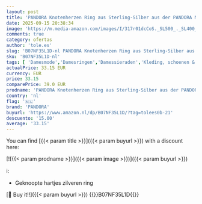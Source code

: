 ```yaml
---
layout: post
title: 'PANDORA Knotenherzen Ring aus Sterling-Silber aus der PANDORA Moments Kollektion  Größe: 54  198018-54'
date: 2025-09-15 20:38:34
image: 'https://m.media-amazon.com/images/I/317r01dcCoS._SL500_._SL400_.jpg'
comments: true
category: ofertas
author: 'tole.es'
slug: 'B07NF35L1D-nl PANDORA Knotenherzen Ring aus Sterling-Silber aus der...'
sku: 'B07NF35L1D-nl'
tags: [ 'Damesmode','Damesringen','Damessieraden','Kleding, schoenen & sieraden','Kleding, schoenen en sieraden','pandora','🇳🇱', ]
actualPrice: 33.15 EUR
currency: EUR
price: 33.15
comparePrice: 39.0 EUR
prodname: 'PANDORA Knotenherzen Ring aus Sterling-Silber aus der PANDORA Moments Kollektion  Größe: 54  198018-54'
country: 'nl'
flag: '🇳🇱'
brand: 'PANDORA'
buyurl: 'https://www.amazon.nl/dp/B07NF35L1D/?tag=tolees0b-21'
descuento: '15.00'
average: '33.15'
---
```


You can find [{{< param title >}}]({{< param buyurl >}}) with a discount here:

[![{{< param prodname >}}]({{< param image >}})]({{< param buyurl >}})

ℹ️:

- Geknoopte hartjes zilveren ring

[🛒 Buy it!!]({{< param buyurl >}})
{{<world>}}B07NF35L1D{{</world>}}
